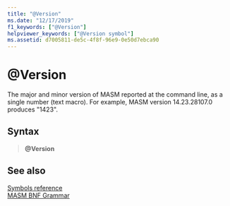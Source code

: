 ```yaml
---
title: "@Version"
ms.date: "12/17/2019"
f1_keywords: ["@Version"]
helpviewer_keywords: ["@Version symbol"]
ms.assetid: d7005811-de5c-4f8f-96e9-0e50d7ebca90
---
```

# \@Version

The major and minor version of MASM reported at the command line, as a single number (text macro). For example, MASM version 14.23.28107.0 produces "1423".

## Syntax

> **\@Version**

## See also

[Symbols reference](symbols-reference.md)\
[MASM BNF Grammar](masm-bnf-grammar.md)

